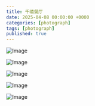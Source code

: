 ```yaml
---
title: 千禧餐厅
date: 2025-04-08 00:00:00 +0000
categories: [photograph]
tags: [photograph]
published: true
---
```


![Image](/2025-04-13-millennium/1.jpeg)

![Image](/2025-04-13-millennium/2.jpeg)

[//]: # (![Image]&#40;/2025-04-13-millennium/3.jpeg&#41;)

![Image](/2025-04-13-millennium/4.jpeg)

[//]: # (![Image]&#40;/2025-04-13-millennium/5.jpeg&#41;)

[//]: # (![Image]&#40;/2025-04-13-millennium/6.jpeg&#41;)
![Image](/2025-04-13-millennium/8.jpeg)

![Image](/2025-04-13-millennium/7.jpeg)


